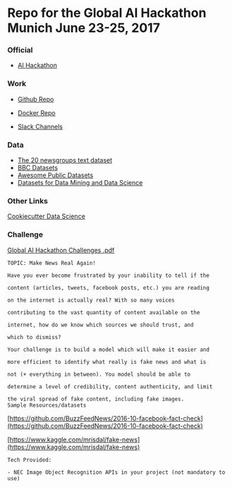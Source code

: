 # Repo for the Global AI Hackathon Munich June 23-25, 2017 #

### Official

* [AI Hackathon](https://ai.platform.hackathon.com)

### Work

* [Github Repo](https://github.com/stefanhans/aihacker)

* [Docker Repo](https://hub.docker.com/r/stefanhans/ai_hackathon/)

* [Slack Channels](https://aihackathonmunich.slack.com)

### Data

* [The 20 newsgroups text dataset](http://scikit-learn.org/stable/datasets/twenty_newsgroups.html)
* [BBC Datasets](http://mlg.ucd.ie/datasets/bbc.html)
* [Awesome Public Datasets](https://github.com/caesar0301/awesome-public-datasets)
* [Datasets for Data Mining and Data Science](http://www.kdnuggets.com/datasets/index.html)

### Other Links

[Cookiecutter Data Science](https://github.com/drivendata/cookiecutter-data-science)

### Challenge 

[Global AI Hackathon Challenges .pdf](https://drive.google.com/file/d/0B2gcVmaEcT3VWno4Y2JrU1RJaGM/view)

```
TOPIC: Make News Real Again!

Have you ever become frustrated by your inability to tell if the

content (articles, tweets, facebook posts, etc.) you are reading

on the internet is actually real? With so many voices

contributing to the vast quantity of content available on the

internet, how do we know which sources we should trust, and

which to dismiss?

Your challenge is to build a model which will make it easier and

more efficient to identify what really is fake news and what is

not (+ everything in between). You model should be able to

determine a level of credibility, content authenticity, and limit

the viral spread of fake content, including fake images.
Sample Resources/datasets

```
[https://github.com/BuzzFeedNews/2016-10-facebook-fact-check](https://github.com/BuzzFeedNews/2016-10-facebook-fact-check)

[https://www.kaggle.com/mrisdal/fake-news](https://www.kaggle.com/mrisdal/fake-news)

```
Tech Provided:

- NEC Image Object Recognition APIs in your project (not mandatory to use)

```

